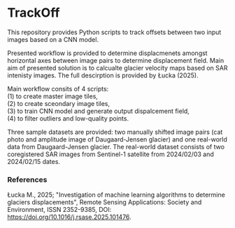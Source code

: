 # TrackOff
This repository provides Python scripts to track offsets between two input images based on a CNN model.

Presented workflow is provided to determine displacmenets amongst horizontal axes between image pairs to determine displacement field. Main aim of presented solution is to calcualte glacier velocity maps based on SAR intenisty images. The full descirption is provided by Łucka (2025).

Main workflow consits of 4 scripts:\
(1) to create master image tiles,\
(2) to create sceondary image tiles,\
(3) to train CNN model and generate output dispalcement field,\
(4) to filter outliers and low-quality points.

Three sample datasets are provided: two manually shifted image pairs (cat photo and amplitude image of Daugaard-Jensen glacier) and one real-world data from Daugaard-Jensen glacier. The real-world dataset consists of two coregistered SAR images from Sentinel-1 satellite from 2024/02/03 and 2024/02/15 dates.

### References
Łucka M., 2025; "Investigation of machine learning algorithms to determine glaciers displacements", Remote Sensing Applications: Society and Environment, ISSN 2352-9385, DOI: https://doi.org/10.1016/j.rsase.2025.101476.
